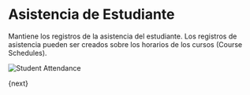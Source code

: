 # Asistencia de Estudiante

Mantiene los registros de la asistencia del estudiante. Los registros de asistencia pueden ser creados sobre los horarios de los cursos (Course Schedules).

<img class="screenshot" alt="Student Attendance" src="/docs/assets/img/schools/schedule/student-attendance.png">

{next}
